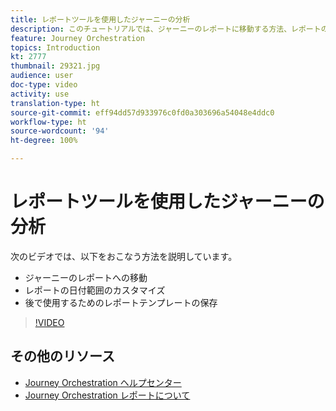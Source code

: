 ```yaml
---
title: レポートツールを使用したジャーニーの分析
description: このチュートリアルでは、ジャーニーのレポートに移動する方法、レポートの日付範囲をカスタマイズする方法、後で使用するためにレポートテンプレートを保存する方法について説明します。
feature: Journey Orchestration
topics: Introduction
kt: 2777
thumbnail: 29321.jpg
audience: user
doc-type: video
activity: use
translation-type: ht
source-git-commit: eff94dd57d933976c0fd0a303696a54048e4ddc0
workflow-type: ht
source-wordcount: '94'
ht-degree: 100%

---
```



# レポートツールを使用したジャーニーの分析

次のビデオでは、以下をおこなう方法を説明しています。

* ジャーニーのレポートへの移動
* レポートの日付範囲のカスタマイズ
* 後で使用するためのレポートテンプレートの保存

>[!VIDEO](https://video.tv.adobe.com/v/29321?quality=12&captions=jpn)

## その他のリソース

* [Journey Orchestration ヘルプセンター](https://docs.adobe.com/content/help/ja-JP/journeys/using/journey-orchestration-home.html)
* [Journey Orchestration レポートについて](https://docs.adobe.com/content/help/ja-JP/journeys/using/journey-reports/about-journey-reports.html)
